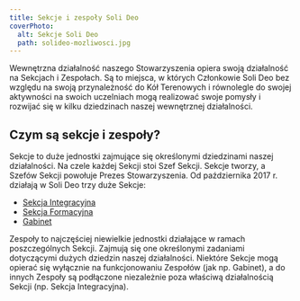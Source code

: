 ```yaml
---
title: Sekcje i zespoły Soli Deo
coverPhoto:
  alt: Sekcje Soli Deo
  path: solideo-mozliwosci.jpg
---
```

Wewnętrzna działalność naszego Stowarzyszenia opiera swoją działalność na Sekcjach i Zespołach. Są to miejsca, 
w których Członkowie Soli Deo bez względu na swoją przynależność do Kół Terenowych i równolegle do swojej 
aktywności na swoich uczelniach mogą realizować swoje pomysły i rozwijać się w kilku dziedzinach naszej wewnętrznej działalności. 





## Czym są sekcje i zespoły?
Sekcje to duże jednostki zajmujące się określonymi dziedzinami naszej działalności. Na czele każdej Sekcji 
stoi Szef Sekcji. Sekcje tworzy, a Szefów Sekcji powołuje Prezes Stowarzyszenia. Od października 2017 r.
 działają w Soli Deo trzy duże Sekcje:

 - [Sekcja Integracyjna](/o-nas/sekcje/sekcja-integracyjna)
 - [Sekcja Formacyjna](/o-nas/sekcje/sekcja-formacyjna)
 - [Gabinet](/o-nas/sekcje/gabinet)

Zespoły to najczęściej niewielkie jednostki działające w ramach poszczególnych Sekcji. Zajmują się one określonymi zadaniami dotyczącymi dużych dziedzin naszej działalności. Niektóre Sekcje mogą opierać się wyłącznie na funkcjonowaniu Zespołów (jak np. Gabinet), a do innych Zespoły są podłączone niezależnie poza właściwą działalnością Sekcji (np. Sekcja Integracyjna).